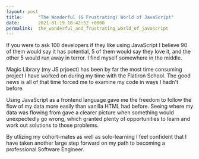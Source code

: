 ```yaml
---
layout: post
title:      "The Wonderful (& Frustrating) World of JavaScript"
date:       2021-01-19 18:42:52 +0000
permalink:  the_wonderful_and_frustrating_world_of_javascript
---
```



If you were to ask 100 developers if they like using JavaScript I believe 90 of them would say it has potential, 5 of them would say they love it, and the other 5 would run away in terror. I find myself somewhere in the middle. 

Magic Library (my JS prjoect) has been by far the most time consuming project I have worked on during my time with the Flatiron School. The good news is all of that time forced me to examine my code in ways I hadn't before.

Using JavaScript as a frontend language gave me the freedom to follow the flow of my data more easily than vanilla HTML had before. Seeing where my data was flowing from gave a clearer picture when something would unexpectedly go wrong, which granted plenty of opportunities to learn and work out solutions to those problems. 

By utlizing my cohort-mates as well as solo-learning I feel confident that I have taken another large step forward on my path to becoming a professional Software Engineer.  
